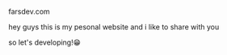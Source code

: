 farsdev.com

hey guys this is my pesonal website and i like to share with you

so let's developing!😁
